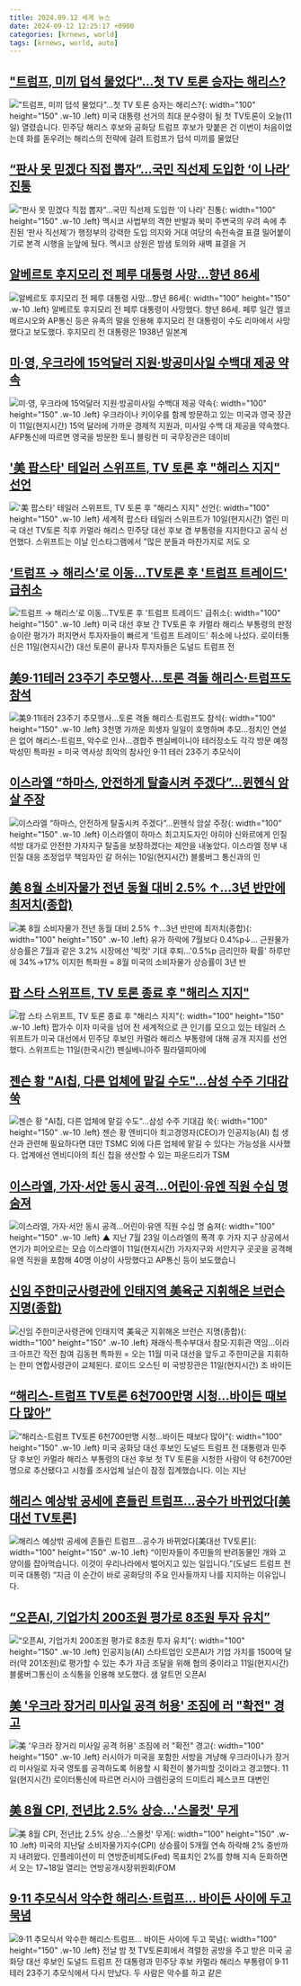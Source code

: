 ```yaml
---
title: 2024.09.12 세계 뉴스
date: 2024-09-12 12:25:17 +0900
categories: [krnews, world]
tags: [krnews, world, auto]
---
```

## ["트럼프, 미끼 덥석 물었다"…첫 TV 토론 승자는 해리스?](https://n.news.naver.com/mnews/article/437/0000410095)

!["트럼프, 미끼 덥석 물었다"…첫 TV 토론 승자는 해리스?](https://mimgnews.pstatic.net/image/origin/437/2024/09/11/410095.jpg?type=nf220_150){: width="100" height="150" .w-10 .left}
미국 대통령 선거의 최대 분수령이 될 첫 TV토론이 오늘(11일) 열렸습니다. 민주당 해리스 후보와 공화당 트럼프 후보가 맞붙은 건 이번이 처음이었는데 화를 돋우려는 해리스의 전략에 걸려 트럼프가 덥석 미끼를 물었단

## [“판사 못 믿겠다 직접 뽑자”…국민 직선제 도입한 ‘이 나라’ 진통](https://n.news.naver.com/mnews/article/081/0003479831)

![“판사 못 믿겠다 직접 뽑자”…국민 직선제 도입한 ‘이 나라’ 진통](https://mimgnews.pstatic.net/image/origin/081/2024/09/12/3479831.jpg?type=nf220_150){: width="100" height="150" .w-10 .left}
멕시코 사법부의 격한 반발과 북미 주변국의 우려 속에 추진된 ‘판사 직선제’가 행정부의 강력한 도입 의지와 거대 여당의 속전속결 표결 밀어붙이기로 본격 시행을 눈앞에 뒀다. 멕시코 상원은 밤샘 토의와 새벽 표결을 거

## [알베르토 후지모리 전 페루 대통령 사망…향년 86세](https://n.news.naver.com/mnews/article/015/0005032961)

![알베르토 후지모리 전 페루 대통령 사망…향년 86세](https://mimgnews.pstatic.net/image/origin/015/2024/09/12/5032961.jpg?type=nf220_150){: width="100" height="150" .w-10 .left}
알베르토 후지모리 전 페루 대통령이 사망했다. 향년 86세. 페루 일간 엘코메르시오와 AP통신 등은 유족의 말을 인용해 후지모리 전 대통령이 수도 리마에서 사망했다고 보도했다. 후지모리 전 대통령은 1938년 일본계

## [미·영, 우크라에 15억달러 지원·방공미사일 수백대 제공 약속](https://n.news.naver.com/mnews/article/421/0007786309)

![미·영, 우크라에 15억달러 지원·방공미사일 수백대 제공 약속](https://mimgnews.pstatic.net/image/origin/421/2024/09/12/7786309.jpg?type=nf220_150){: width="100" height="150" .w-10 .left}
우크라이나 키이우를 함께 방문하고 있는 미국과 영국 장관이 11일(현지시간) 15억 달러에 가까운 경제적 지원과, 미사일 수백 대 제공을 약속했다. AFP통신에 따르면 영국을 방문한 토니 블링컨 미 국무장관은 데이비

## ['美 팝스타' 테일러 스위프트, TV 토론 후 "해리스 지지" 선언](https://n.news.naver.com/mnews/article/015/0005032589)

!['美 팝스타' 테일러 스위프트, TV 토론 후 "해리스 지지" 선언](https://mimgnews.pstatic.net/image/origin/015/2024/09/11/5032589.jpg?type=nf220_150){: width="100" height="150" .w-10 .left}
세계적 팝스타 테일러 스위프트가 10일(현지시간) 열린 미국 대선 TV토론 직후 카멀라 해리스 민주당 대선 후보 겸 부통령을 지지한다고 공식 선언했다. 스위프트는 이날 인스타그램에서 "많은 분들과 마찬가지로 저도 오

## [‘트럼프 → 해리스’로 이동…TV토론 후 '트럼프 트레이드' 급취소](https://n.news.naver.com/mnews/article/016/0002362209)

![‘트럼프 → 해리스’로 이동…TV토론 후 '트럼프 트레이드' 급취소](https://mimgnews.pstatic.net/image/origin/016/2024/09/12/2362209.jpg?type=nf220_150){: width="100" height="150" .w-10 .left}
미국 대선 후보 간 TV토론 후 카멀라 해리스 부통령의 판정승이란 평가가 퍼지면서 투자자들이 빠르게 '트럼프 트레이드' 취소에 나섰다. 로이터통신은 11일(현지시간) 대선 토론이 끝나자 투자자들은 도널드 트럼프 전

## [美9·11테러 23주기 추모행사…토론 격돌 해리스·트럼프도 참석](https://n.news.naver.com/mnews/article/001/0014927236)

![美9·11테러 23주기 추모행사…토론 격돌 해리스·트럼프도 참석](https://mimgnews.pstatic.net/image/origin/001/2024/09/11/14927236.jpg?type=nf220_150){: width="100" height="150" .w-10 .left}
3천명 가까운 희생자 일일이 호명하며 추모…정치인 연설은 없어 해리스-트럼프, 악수로 인사…경합주 펜실베이니아 테러장소도 각각 방문 예정 박성민 특파원 = 미국 역사상 최악의 참사인 9·11 테러 23주기 추모식이

## [이스라엘 “하마스, 안전하게 탈출시켜 주겠다”…뮌헨식 암살 주장](https://n.news.naver.com/mnews/article/081/0003479673)

![이스라엘 “하마스, 안전하게 탈출시켜 주겠다”…뮌헨식 암살 주장](https://mimgnews.pstatic.net/image/origin/081/2024/09/11/3479673.jpg?type=nf220_150){: width="100" height="150" .w-10 .left}
이스라엘이 하마스 최고지도자인 야히야 신와르에게 인질 석방 대가로 안전한 가자지구 탈출을 보장하겠다는 제안을 내놓았다. 이스라엘 정부 내 인질 대응 조정업무 책임자인 갈 허쉬는 10일(현지시간) 블룸버그 통신과의 인

## [美 8월 소비자물가 전년 동월 대비 2.5% ↑…3년 반만에 최저치(종합)](https://n.news.naver.com/mnews/article/001/0014927230)

![美 8월 소비자물가 전년 동월 대비 2.5% ↑…3년 반만에 최저치(종합)](https://mimgnews.pstatic.net/image/origin/001/2024/09/11/14927230.jpg?type=nf220_150){: width="100" height="150" .w-10 .left}
유가 하락에 7월보다 0.4%p↓… 근원물가 상승률은 7월과 같은 3.2% 시장에선 '빅컷' 기대 후퇴…'0.5%p 금리인하 확률' 하루만에 34%→17% 이지헌 특파원 = 8월 미국의 소비자물가 상승률이 3년 반

## [팝 스타 스위프트, TV 토론 종료 후 "해리스 지지"](https://n.news.naver.com/mnews/article/031/0000869194)

![팝 스타 스위프트, TV 토론 종료 후 "해리스 지지"](https://mimgnews.pstatic.net/image/origin/031/2024/09/11/869194.jpg?type=nf220_150){: width="100" height="150" .w-10 .left}
팝가수 이자 미국을 넘어 전 세계적으로 큰 인기를 모으고 있는 테일러 스위프트가 미국 대선에서 민주당 후보인 카멀라 해리스 부통령에 대해 공개 지지를 선언했다. 스위프트는 11일(한국시간) 펜실베니아주 필라델피아에

## [젠슨 황 "AI칩, 다른 업체에 맡길 수도"…삼성 수주 기대감 쑥](https://n.news.naver.com/mnews/article/277/0005471925)

![젠슨 황 "AI칩, 다른 업체에 맡길 수도"…삼성 수주 기대감 쑥](https://mimgnews.pstatic.net/image/origin/277/2024/09/12/5471925.jpg?type=nf220_150){: width="100" height="150" .w-10 .left}
젠슨 황 엔비디아 최고경영자(CEO)가 인공지능(AI) 칩 생산과 관련해 필요하다면 대만 TSMC 외에 다른 업체에 맡길 수 있다는 가능성을 시사했다. 업계에선 엔비디아의 최신 칩을 생산할 수 있는 파운드리가 TSM

## [이스라엘, 가자·서안 동시 공격…어린이·유엔 직원 수십 명 숨져](https://n.news.naver.com/mnews/article/055/0001189637)

![이스라엘, 가자·서안 동시 공격…어린이·유엔 직원 수십 명 숨져](https://mimgnews.pstatic.net/image/origin/055/2024/09/12/1189637.jpg?type=nf220_150){: width="100" height="150" .w-10 .left}
▲ 지난 7월 23일 이스라엘의 폭격 후 가자 지구 상공에서 연기가 피어오르는 모습 이스라엘이 11일(현지시간) 가자지구와 서안지구 곳곳을 공격해 유엔 직원을 포함해 40명 이상이 사망했다고 AP통신 등이 보도했습니

## [신임 주한미군사령관에 인태지역 美육군 지휘해온 브런슨 지명(종합)](https://n.news.naver.com/mnews/article/001/0014927334)

![신임 주한미군사령관에 인태지역 美육군 지휘해온 브런슨 지명(종합)](https://mimgnews.pstatic.net/image/origin/001/2024/09/12/14927334.jpg?type=nf220_150){: width="100" height="150" .w-10 .left}
재래식·특수부대서 참모·지휘관 역임…이라크·아프간 작전 참여 김동현 특파원 = 오는 11월 미국 대선을 앞두고 주한미군을 지휘하는 한미 연합사령관이 교체된다. 로이드 오스틴 미 국방장관은 11일(현지시간) 조 바이든

## [“해리스-트럼프 TV토론 6천700만명 시청…바이든 때보다 많아”](https://n.news.naver.com/mnews/article/056/0011799350)

![“해리스-트럼프 TV토론 6천700만명 시청…바이든 때보다 많아”](https://mimgnews.pstatic.net/image/origin/056/2024/09/12/11799350.jpg?type=nf220_150){: width="100" height="150" .w-10 .left}
미국 공화당 대선 후보인 도널드 트럼프 전 대통령과 민주당 후보인 카멀라 해리스 부통령의 대선 후보 첫 TV 토론을 시청한 사람이 약 6천700만명으로 추산됐다고 시청률 조사업체 닐슨이 잠정 집계했습니다. 이는 지난

## [해리스 예상밖 공세에 흔들린 트럼프…공수가 바뀌었다[美대선 TV토론]](https://n.news.naver.com/mnews/article/011/0004391431)

![해리스 예상밖 공세에 흔들린 트럼프…공수가 바뀌었다[美대선 TV토론]](https://mimgnews.pstatic.net/image/origin/011/2024/09/11/4391431.jpg?type=nf220_150){: width="100" height="150" .w-10 .left}
“이민자들이 주민들의 반려동물인 개와 고양이를 잡아먹습니다. 이것이 우리나라에서 벌어지고 있는 일입니다.”(도널드 트럼프 전 미국 대통령) “지금 이 순간이 바로 공화당의 주요 인사들까지 나를 지지하는 이유입니다.

## [“오픈AI, 기업가치 200조원 평가로 8조원 투자 유치”](https://n.news.naver.com/mnews/article/018/0005834468)

![“오픈AI, 기업가치 200조원 평가로 8조원 투자 유치”](https://mimgnews.pstatic.net/image/origin/018/2024/09/12/5834468.jpg?type=nf220_150){: width="100" height="150" .w-10 .left}
인공지능(AI) 스타트업인 오픈AI가 기업 가치를 1500억 달러(약 201조원)로 평가할 수 있는 추가 자금 조달을 위해 협의 중이라고 11일(현지시간) 블룸버그통신이 소식통을 인용해 보도했다. 샘 알트먼 오픈AI

## [美 '우크라 장거리 미사일 공격 허용' 조짐에 러 "확전" 경고](https://n.news.naver.com/mnews/article/123/0002342406)

![美 '우크라 장거리 미사일 공격 허용' 조짐에 러 "확전" 경고](https://mimgnews.pstatic.net/image/origin/123/2024/09/12/2342406.jpg?type=nf220_150){: width="100" height="150" .w-10 .left}
러시아가 미국을 포함한 서방을 겨냥해 우크라이나가 장거리 미사일로 자국 영토를 공격하도록 허용할 시 확전이 불가피할 것이라고 경고했다. 11일(현지시간) 로이터통신에 따르면 러시아 크렘린궁의 드미트리 페스코프 대변인

## [美 8월 CPI, 전년比 2.5% 상승…'스몰컷' 무게](https://n.news.naver.com/mnews/article/277/0005471564)

![美 8월 CPI, 전년比 2.5% 상승…'스몰컷' 무게](https://mimgnews.pstatic.net/image/origin/277/2024/09/11/5471564.jpg?type=nf220_150){: width="100" height="150" .w-10 .left}
미국의 지난달 소비자물가지수(CPI) 상승률이 5개월 연속 하락해 2% 중반까지 내려왔다. 인플레이션이 미 연방준비제도(Fed) 목표치인 2%를 향해 지속 둔화하면서 오는 17~18일 열리는 연방공개시장위원회(FOM

## [9·11 추모식서 악수한 해리스·트럼프… 바이든 사이에 두고 묵념](https://n.news.naver.com/mnews/article/025/0003386061)

![9·11 추모식서 악수한 해리스·트럼프… 바이든 사이에 두고 묵념](https://mimgnews.pstatic.net/image/origin/025/2024/09/12/3386061.jpg?type=nf220_150){: width="100" height="150" .w-10 .left}
전날 밤 첫 TV토론회에서 격렬한 공방을 주고 받은 미국 공화당 대선 후보인 도널드 트럼프 전 대통령과 민주당 후보 카멀라 해리스 부통령이 9·11 테러 23주기 추모식에서 다시 만났다. 두 사람은 악수를 하고 같은

